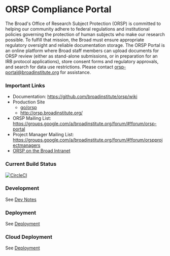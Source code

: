 ORSP Compliance Portal
====

The Broad's Office of Research Subject Protection (ORSP) is committed to helping our community adhere to federal 
regulations and institutional policies governing the protection of human subjects who make our research possible. To 
fulfill that mission, the Broad must ensure appropriate regulatory oversight and reliable documentation storage. The 
ORSP Portal is an online platform where Broad staff members can upload documents for ORSP review (either as stand-alone 
submissions, or in preparation for an IRB protocol applications), store consent forms and regulatory approvals, and 
search for data use restrictions. Please contact [orsp-portal@broadinstitute.org](mailto:orsp-portal@broadinstitute.org) for assistance.

### Important Links
* Documentation: https://github.com/broadinstitute/orsp/wiki
* Production Site
  - [go/orsp](http://go/orsp)
  - http://orsp.broadinstitute.org/
* ORSP Mailing List: https://groups.google.com/a/broadinstitute.org/forum/#!forum/orsp-portal
* Project Manager Mailing List: https://groups.google.com/a/broadinstitute.org/forum/#!forum/orspprojectmanagers
* [ORSP on the Broad Intranet](https://iwww.broadinstitute.org/sponsored-research/research-subject-protection/office-research-subject-protection)

### Current Build Status
[![CircleCI](https://circleci.com/gh/broadinstitute/orsp-pub/tree/master.svg?style=svg&circle-token=87ca485f82e138ef549ca1cf9201a8151fe78162)](https://circleci.com/gh/broadinstitute/orsp-pub/tree/master)

### Development
See [Dev Notes](docs/DEVNOTES.md)

### Deployment
See [Deployment](docs/DEPLOY.md)

### Cloud Deployment
See [Deployment](docs/CLOUD_DEPLOY.md)
